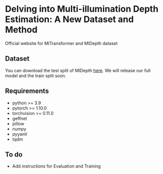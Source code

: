# Delving into Multi-illumination Depth Estimation: A New Dataset and Method

Official website for MITransformer and MIDepth dataset

## Dataset
You can download the test split of MIDepth [here](https://1drv.ms/u/s!Al8Z5hpFSN2xgfYrToE2XkNuATXN9A?e=XnlU87). We will release our full model and the train split soon.

## Requirements
* python >= 3.9
* pytorch >= 1.10.0
* torchvision >= 0.11.0
* geffnet
* pillow
* numpy
* pyyaml
* tqdm

## To do
* Add instructions for Evaluation and Training
